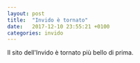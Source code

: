 ```yaml
---
layout: post
title:  "Invido è tornato"
date:   2017-12-10 23:55:21 +0100
categories: invido
---
```

Il sito dell'Invido è tornato più bello di prima.